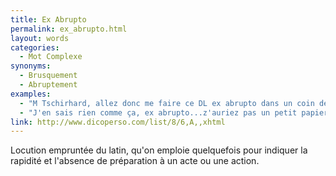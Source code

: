 ```yaml
---
title: Ex Abrupto
permalink: ex_abrupto.html
layout: words
categories:
  - Mot Complexe
synonyms:
  - Brusquement
  - Abruptement
examples:
  - "M Tschirhard, allez donc me faire ce DL ex abrupto dans un coin de votre feuille..."
  - "J'en sais rien comme ça, ex abrupto...z'auriez pas un petit papier par hasard ?"
link: http://www.dicoperso.com/list/8/6,A,,xhtml
---
```


Locution empruntée du latin, qu'on emploie quelquefois pour indiquer la rapidité et l'absence de préparation à un acte ou une action.
